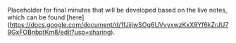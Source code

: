 Placeholder for final minutes that will be developed based on the live notes, which can be found [here]
(https://docs.google.com/document/d/1fJiijwSOq6UVvyxwzKxX9Yf6kZrJU79GxFOBnbptKm8/edit?usp=sharing).

